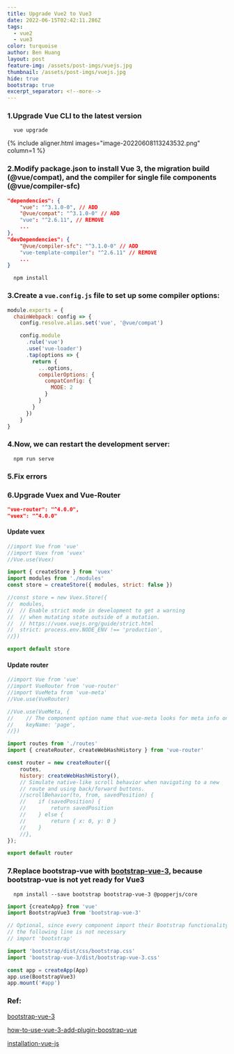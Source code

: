 ```yaml
---
title: Upgrade Vue2 to Vue3
date: 2022-06-15T02:42:11.286Z
tags:
  - vue2
  - vue3
color: turquoise
author: Ben Huang
layout: post
feature-img: /assets/post-imgs/vuejs.jpg
thumbnail: /assets/post-imgs/vuejs.jpg
hide: true
bootstrap: true
excerpt_separator: <!--more-->
---
```

### 1.Upgrade Vue CLI to the latest version

```shell
  vue upgrade
```

{% include aligner.html images="image-20220608113243532.png" column=1 %}

<!--more-->

### 2.Modify **package.json** to install Vue 3, the migration build (@vue/compat), and the compiler for single file components (@vue/compiler-sfc)

```json
"dependencies": {
    "vue": "^3.1.0-0", // ADD
    "@vue/compat": "^3.1.0-0" // ADD
    "vue": "^2.6.11", // REMOVE
    ...
},
"devDependencies": {
    "@vue/compiler-sfc": "^3.1.0-0" // ADD
    "vue-template-compiler": "^2.6.11" // REMOVE
    ...
}
```
<!--more-->

```shell
  npm install
```

### 3.Create a `vue.config.js` file to set up some compiler options:

```javascript
module.exports = {
  chainWebpack: config => {
    config.resolve.alias.set('vue', '@vue/compat')

    config.module
      .rule('vue')
      .use('vue-loader')
      .tap(options => {
        return {
          ...options,
          compilerOptions: {
            compatConfig: {
              MODE: 2
            }
          }
        }
      })
    }
}
```

### 4.Now, we can restart the development server:

```shell
  npm run serve
```

### 5.Fix errors

### 6.Upgrade Vuex and Vue-Router

```json
"vue-router": "^4.0.0",
"vuex": "^4.0.0"
```

#### Update vuex

```javascript
//import Vue from 'vue'
//import Vuex from 'vuex'
//Vue.use(Vuex)

import { createStore } from 'vuex'
import modules from './modules'
const store = createStore({ modules, strict: false })

//const store = new Vuex.Store({
//  modules,
//  // Enable strict mode in development to get a warning
//  // when mutating state outside of a mutation.
//  // https://vuex.vuejs.org/guide/strict.html
//  strict: process.env.NODE_ENV !== 'production',
//})

export default store
```

#### Update router

```javascript
//import Vue from 'vue'
//import VueRouter from 'vue-router'
//import VueMeta from 'vue-meta'
//Vue.use(VueRouter)

//Vue.use(VueMeta, {
//    // The component option name that vue-meta looks for meta info on.
//    keyName: 'page',
//})

import routes from './routes'
import { createRouter, createWebHashHistory } from 'vue-router'

const router = new createRouter({
    routes,
    history: createWebHashHistory(),
    // Simulate native-like scroll behavior when navigating to a new
    // route and using back/forward buttons.
    //scrollBehavior(to, from, savedPosition) {
    //    if (savedPosition) {
    //        return savedPosition
    //    } else {
    //        return { x: 0, y: 0 }
    //    }
    //},
});

export default router
```

### 7.Replace bootstrap-vue with [bootstrap-vue-3](https://cdmoro.github.io/bootstrap-vue-3/getting-started/#why-bootstrapvue3), because bootstrap-vue is not yet ready for Vue3

```shell
  npm install --save bootstrap bootstrap-vue-3 @popperjs/core
```

```javascript
import {createApp} from 'vue'
import BootstrapVue3 from 'bootstrap-vue-3'

// Optional, since every component import their Bootstrap functionality
// the following line is not necessary
// import 'bootstrap'

import 'bootstrap/dist/css/bootstrap.css'
import 'bootstrap-vue-3/dist/bootstrap-vue-3.css'

const app = createApp(App)
app.use(BootstrapVue3)
app.mount('#app')
```

### Ref:

[bootstrap-vue-3](https://www.npmjs.com/package/bootstrap-vue-3)

[how-to-use-vue-3-add-plugin-boostrap-vue](https://stackoverflow.com/questions/63570340/how-to-use-vue-3-add-plugin-boostrap-vue)

[installation-vue-js](https://cdmoro.github.io/bootstrap-vue-3/getting-started/#installation-vue-js)